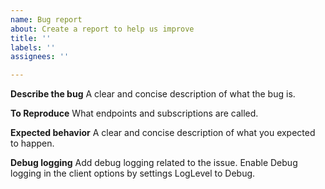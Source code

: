 ```yaml
---
name: Bug report
about: Create a report to help us improve
title: ''
labels: ''
assignees: ''

---
```


**Describe the bug**
A clear and concise description of what the bug is.

**To Reproduce**
What endpoints and subscriptions are called.

**Expected behavior**
A clear and concise description of what you expected to happen.

**Debug logging**
Add debug logging related to the issue. Enable Debug logging in the client options by settings LogLevel to Debug.